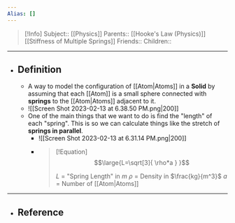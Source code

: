 ```yaml
---
Alias: []
---
```

> [!Info]
> Subject:: [[Physics]]
> Parents:: [[Hooke's Law (Physics)]] [[Stiffness of Multiple Springs]]
> Friends:: 
> Children:: 
---
- ## Definition
	- A way to model the configuration of [[Atom|Atoms]] in a **Solid** by assuming that each [[Atom]] is a small sphere connected with **springs** to the [[Atom|Atoms]] adjacent to it.
	- ![[Screen Shot 2023-02-13 at 6.38.50 PM.png|200]]
	- One of the main things that we want to do is find the "length" of each "spring". This is so we can calculate things like the stretch of **springs in parallel**.
		- ![[Screen Shot 2023-02-13 at 6.31.14 PM.png|200]]
		- > [!Equation]
		  > $$\large{L=\sqrt[3]{ \rho*a } }$$
		  > 
		  > $L$ = "Spring Length" in $m$
		  > $\rho$ = Density in $\frac{kg}{m^3}$
		  > $a$ = Number of [[Atom|Atoms]] 
---
- ## Reference